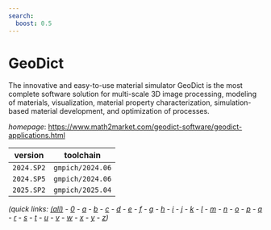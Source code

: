 ```yaml
---
search:
  boost: 0.5
---
```

# GeoDict

The innovative and easy-to-use material simulator GeoDict is the most complete software solution for multi-scale 3D image processing, modeling of materials, visualization, material property characterization, simulation-based material development, and optimization of processes.

*homepage*: <https://www.math2market.com/geodict-software/geodict-applications.html>

version | toolchain
--------|----------
``2024.SP2`` | ``gmpich/2024.06``
``2024.SP5`` | ``gmpich/2024.06``
``2025.SP2`` | ``gmpich/2025.04``


*(quick links: [(all)](../index.md) - [0](../0/index.md) - [a](../a/index.md) - [b](../b/index.md) - [c](../c/index.md) - [d](../d/index.md) - [e](../e/index.md) - [f](../f/index.md) - [g](../g/index.md) - [h](../h/index.md) - [i](../i/index.md) - [j](../j/index.md) - [k](../k/index.md) - [l](../l/index.md) - [m](../m/index.md) - [n](../n/index.md) - [o](../o/index.md) - [p](../p/index.md) - [q](../q/index.md) - [r](../r/index.md) - [s](../s/index.md) - [t](../t/index.md) - [u](../u/index.md) - [v](../v/index.md) - [w](../w/index.md) - [x](../x/index.md) - [y](../y/index.md) - [z](../z/index.md))*

